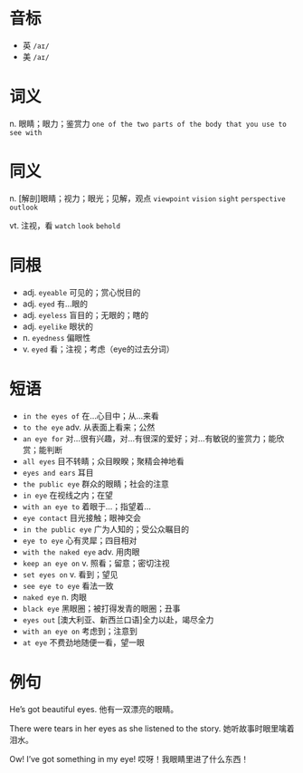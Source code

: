 # 音标

- 英 `/aɪ/`
- 美 `/aɪ/`

# 词义

n. 眼睛；眼力；鉴赏力
`one of the two parts of the body that you use to see with`

# 同义

n. [解剖]眼睛；视力；眼光；见解，观点
`viewpoint` `vision` `sight` `perspective` `outlook`

vt. 注视，看
`watch` `look` `behold`

# 同根

- adj. `eyeable` 可见的；赏心悦目的
- adj. `eyed` 有…眼的
- adj. `eyeless` 盲目的；无眼的；瞎的
- adj. `eyelike` 眼状的
- n. `eyedness` 偏眼性
- v. `eyed` 看；注视；考虑（eye的过去分词）

# 短语

- `in the eyes of` 在…心目中；从…来看
- `to the eye` adv. 从表面上看来；公然
- `an eye for` 对…很有兴趣，对…有很深的爱好；对…有敏锐的鉴赏力；能欣赏；能判断
- `all eyes` 目不转睛；众目睽睽；聚精会神地看
- `eyes and ears` 耳目
- `the public eye` 群众的眼睛；社会的注意
- `in eye` 在视线之内；在望
- `with an eye to` 着眼于…；指望着…
- `eye contact` 目光接触；眼神交会
- `in the public eye` 广为人知的；受公众瞩目的
- `eye to eye` 心有灵犀；四目相对
- `with the naked eye` adv. 用肉眼
- `keep an eye on` v. 照看；留意；密切注视
- `set eyes on` v. 看到；望见
- `see eye to eye` 看法一致
- `naked eye` n. 肉眼
- `black eye` 黑眼圈；被打得发青的眼圈；丑事
- `eyes out` [澳大利亚、新西兰口语]全力以赴，竭尽全力
- `with an eye on` 考虑到；注意到
- `at eye` 不费劲地随便一看，望一眼

# 例句

He’s got beautiful eyes.
他有一双漂亮的眼睛。

There were tears in her eyes as she listened to the story.
她听故事时眼里噙着泪水。

Ow! I’ve got something in my eye!
哎呀！我眼睛里进了什么东西！


